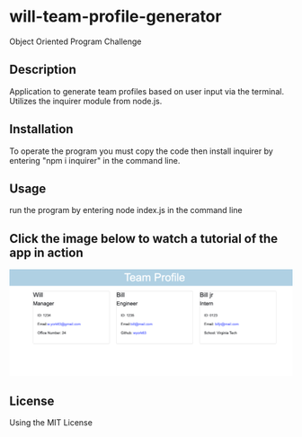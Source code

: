 # will-team-profile-generator
Object Oriented Program Challenge

## Description 
Application to generate team profiles based on user input via the terminal. Utilizes the inquirer module from node.js.

## Installation
To operate the program you must copy the code then install inquirer by entering "npm i inquirer" in the command line.

## Usage
run the program by entering node index.js in the command line

## Click the image below to watch a tutorial of the app in action
[![Will's Team Profile Generator Video](./assets/teamprofile.png)](https://youtu.be/yulArEMM58k)

## License 
Using the MIT License

